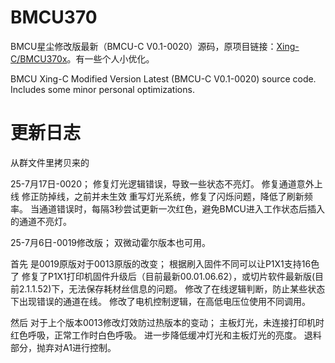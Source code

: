 # BMCU370
BMCU星尘修改版最新（BMCU-C V0.1-0020）源码，原项目链接：[Xing-C/BMCU370x](https://github.com/Xing-C/BMCU370x)。有一些个人小优化。

BMCU Xing-C Modified Version Latest (BMCU-C V0.1-0020) source code. Includes some minor personal optimizations.


# 更新日志
从群文件里拷贝来的

25-7月17日-0020；
修复灯光逻辑错误，导致一些状态不亮灯。
修复通道意外上线
修正防掉线，之前并未生效
重写灯光系统，修复了闪烁问题，降低了刷新频率。
当通道错误时，每隔3秒尝试更新一次红色，避免BMCU进入工作状态后插入的通道不亮灯。


25-7月6日-0019修改版；
双微动霍尔版本也可用。

首先 是0019原版对于0013原版的改变；
根据刷入固件不同可以让P1X1支持16色了
修复了P1X1打印机固件升级后（目前最新00.01.06.62），或切片软件最新版(目前2.1.1.52)下，无法保存耗材丝信息的问题。
修改了在线逻辑判断，防止某些状态下出现错误的通道在线。
修改了电机控制逻辑，在高低电压位使用不同调用。

然后 对于上个版本0013修改灯效防过热版本的变动；
主板灯光，未连接打印机时红色呼吸，正常工作时白色呼吸。
进一步降低缓冲灯光和主板灯光的亮度。
退料部分，抛弃对A1进行控制。